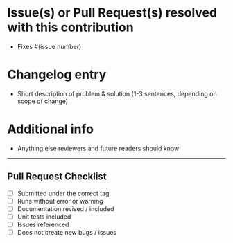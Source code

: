 <!--
If this PR affects devops or model, start your PR title with `[DevOps]` or `[Model]`
Update the user or developer documentation, if affected.
-->

# Issue(s) or Pull Request(s) resolved with this contribution
<!-- Make sure to use key words to help facilitate the automatic closing of issues upon merging of your approved PR -->

- Fixes #(issue number)

# Changelog entry

- Short description of problem & solution (1-3 sentences, depending on scope of change)

# Additional info

- Anything else reviewers and future readers should know

---

<!--
Everything below the horizontal rule above is meant to be completed by the person reviewing your PR, so you're all set. Thanks again for your contribution.
-->

## Pull Request Checklist

- [ ] Submitted under the correct tag
- [ ] Runs without error or warning
- [ ] Documentation  revised / included
- [ ] Unit tests included
- [ ] Issues referenced
- [ ] Does not create new bugs / issues